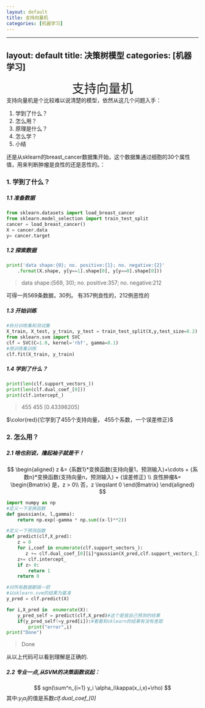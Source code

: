 ```yaml
---
layout: default
title: 支持向量机
categories: [机器学习]
---
```

---
layout: default
title: 决策树模型
categories: [机器学习]
---
<center><font size="6"> 支持向量机</font></center>
支持向量机是个比较难以说清楚的模型，依然从这几个问题入手：   

1. 学到了什么？   
1. 怎么用？ 
1. 原理是什么？  
1. 怎么学？   
1. 小结 

还是从sklearn的breast_cancer数据集开始，这个数据集通过细胞的30个属性值，用来判断肿瘤是良性的还是恶性的。：

### 1. 学到了什么？  
##### 1.1 准备数据
```python
from sklearn.datasets import load_breast_cancer
from sklearn.model_selection import train_test_split
cancer = load_breast_cancer()
X = cancer.data
y= cancer.target
```
##### 1.2  探索数据
```python
print('data shape:{0}; no. positive:{1}; no. negative:{2}'
    .format(X.shape, y[y==1].shape[0], y[y==0].shape[0]))
```  
>data shape:(569, 30); no. positive:357; no. negative:212

可得一共569条数据，30列。 有357例良性的，212例恶性的

##### 1.3  开始训练
```python
#拆分训练集和测试集
X_train, X_test, y_train, y_test = train_test_split(X,y,test_size=0.2)
from sklearn.svm import SVC
clf = SVC(C=1.0, kernel='rbf', gamma=0.1)
#用训练集训练
clf.fit(X_train, y_train)
```

##### 1.4  学到了什么？
```python
print(len(clf.support_vectors_))
print(len(clf.dual_coef_[0]))
print(clf.intercept_)
```
>455
455
[0.43398205]

$\color{red}{它学到了455个支持向量， 455个系数，一个误差修正}$

### 2. 怎么用？
##### 2.1 啥也别说，撸起袖子就是干！
$$
\begin{aligned}
z &= {系数1}*变换函数(支持向量1，预测输入)+\cdots + {系数n}*变换函数(支持向量n，预测输入) + {误差修正} \\
良性肿瘤&= \begin{Bmatrix}
  是，z > 0\\
  否，z \leqslant 0 
\end{Bmatrix}
\end{aligned}
$$
```python 
import numpy as np
#定义一下变换函数
def gaussian(x, l,gamma):
    return np.exp(-gamma * np.sum((x-l)**2))

#定义一下预测函数
def predict(clf,X_pred):
    z = 0
    for i,coef in enumerate(clf.support_vectors_):
       z += clf.dual_coef_[0][i]*gaussian(X_pred,clf.support_vectors_[i],0.1)
    z+= clf.intercept_
    if z> 0: 
        return 1
    return 0

#对所有数据都搞一把
#以sklearn.svm的结果为基准
y_pred = clf.predict(X)

for i,X_pred in  enumerate(X):
    y_pred_self = predict(clf,X_pred)#这个是我自己预测的结果
    if(y_pred_self!=y_pred[i]):#看看和sklearn的结果有没有差距
        print("error",i)
print("Done")
```
>Done

从以上代码可以看到理解是正确的.
##### 2.2 专业一点,从SVM的决策函数说起：

$$
sgn(\sum^n_{i=1} y_i \alpha_i\kappa(x_i,x)+\rho)
$$
其中:$y_i \alpha_i$的值是系数*clf.dual_coef_[0]*
